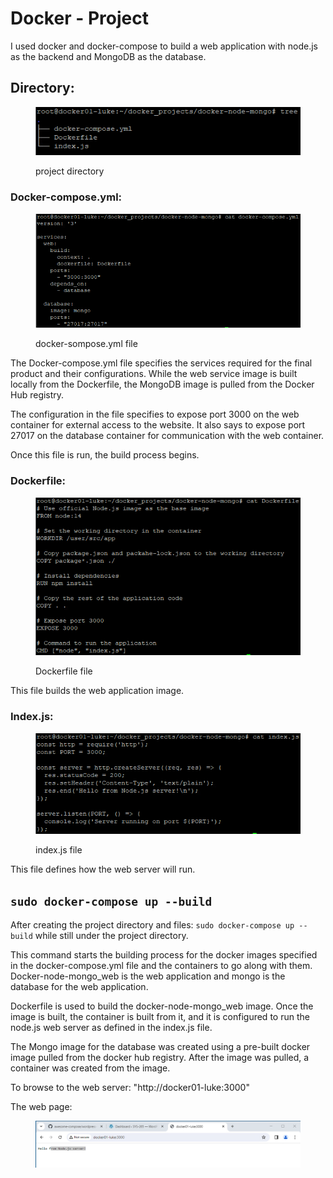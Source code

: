 # Docker - Project

I used docker and docker-compose to build a web application with node.js as the backend and MongoDB as the database.



## Directory:&#x20;

<figure><img src="../../.gitbook/assets/image.png" alt=""><figcaption><p>project directory</p></figcaption></figure>

### Docker-compose.yml:&#x20;

<figure><img src="../../.gitbook/assets/image (1).png" alt=""><figcaption><p>docker-sompose.yml file </p></figcaption></figure>

The Docker-compose.yml file specifies the services required for the final product and their configurations. While the web service image is built locally from the Dockerfile, the MongoDB image is pulled from the Docker Hub registry.

The configuration in the file specifies to expose port 3000 on the web container for external access to the website.  It also says to expose port 27017 on the database container for communication with the web container.

Once this file is run, the build process begins.

### Dockerfile:&#x20;

<figure><img src="../../.gitbook/assets/image (2).png" alt=""><figcaption><p>Dockerfile file</p></figcaption></figure>

This file builds the web application image.

### Index.js:&#x20;

<figure><img src="../../.gitbook/assets/image (3).png" alt=""><figcaption><p>index.js file</p></figcaption></figure>

This file defines how the web server will run.

## `sudo docker-compose up --build`

After creating the project directory and files: `sudo docker-compose up --build` while still under the project directory.&#x20;

This command starts the building process for the docker images specified in the docker-compose.yml file and the containers to go along with them. Docker-node-mongo\_web is the web application and mongo is the database for the web application.

Dockerfile is used to build the docker-node-mongo\_web image. Once the image is built, the container is built from it, and it is configured to run the node.js web server as defined in the index.js file.&#x20;

The Mongo image for the database was created using a pre-built docker image pulled from the docker hub registry. After the image was pulled, a container was created from the image.&#x20;



To browse to the web server: "http://docker01-luke:3000"

The web page:

<figure><img src="../../.gitbook/assets/image (4).png" alt=""><figcaption></figcaption></figure>

